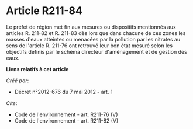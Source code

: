 # Article R211-84

Le préfet de région met fin aux mesures ou dispositifs mentionnés aux articles R. 211-82 et R. 211-83 dès lors que dans
chacune de ces zones les masses d'eaux atteintes ou menacées par la pollution par les nitrates au sens de l'article R. 211-76
ont retrouvé leur bon état mesuré selon les objectifs définis par le schéma directeur d'aménagement et de gestion des eaux.

**Liens relatifs à cet article**

_Créé par_:

  - Décret n°2012-676 du 7 mai 2012 - art. 1

_Cite_:

  - Code de l'environnement - art. R211-76 (V)
  - Code de l'environnement - art. R211-82 (V)
